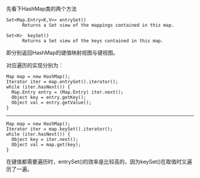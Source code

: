 先看下HashMap类的两个方法

    Set<Map.Entry<K,V>>	entrySet()
          Returns a Set view of the mappings contained in this map.

    Set<K>	keySet()
          Returns a Set view of the keys contained in this map.

即分别返回HashMap的键值映射视图与键视图。
<!--more-->
对应遍历的实现分别为：


    Map map = new HashMap();
    Iterator iter = map.entrySet().iterator();
    while (iter.hasNext()) {
      Map.Entry entry = (Map.Entry) iter.next();
      Object key = entry.getKey();
      Object val = entry.getValue();
    }

---

    Map map = new HashMap();
    Iterator iter = map.keySet().iterator();
    while (iter.hasNext()) {
      Object key = iter.next();
      Object val = map.get(key);
    }

在键值都需要遍历时，entrySet()的效率是比较高的，因为keySet()在取值时又遍历了一遍。
